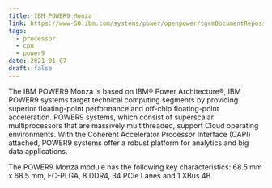 ```yaml
---
title: IBM POWER9 Monza
link: https://www-50.ibm.com/systems/power/openpower/tgcmDocumentRepository.xhtml?aliasId=POWER9_Monza
tags:
  - processor
  - cpu
  - power9
date: 2021-01-07
draft: false
---
```


The IBM POWER9 Monza is based on IBM® Power Architecture®,
IBM POWER9 systems target technical computing segments by providing superior floating-point performance and off-chip floating-point acceleration.
POWER9 systems, which consist of superscalar multiprocessors that are massively multithreaded, support Cloud operating environments.
With the Coherent Accelerator Processor Interface (CAPI) attached, POWER9 systems offer a robust platform for analytics and big data applications.  

The POWER9 Monza module has the following key characteristics: 68.5 mm x 68.5 mm, FC-PLGA, 8 DDR4, 34 PCIe Lanes and 1 XBus 4B
